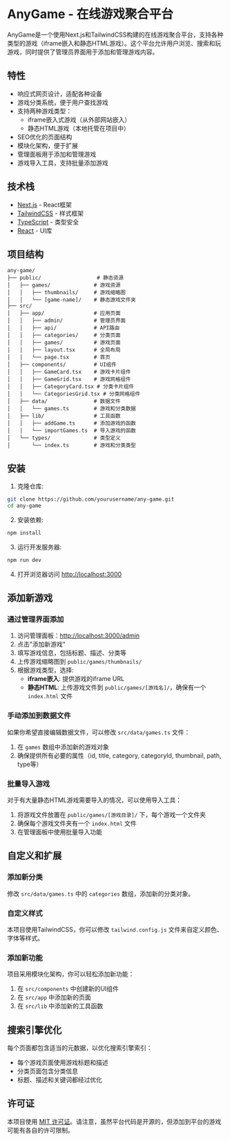 # AnyGame - 在线游戏聚合平台

AnyGame是一个使用Next.js和TailwindCSS构建的在线游戏聚合平台，支持各种类型的游戏（iframe嵌入和静态HTML游戏）。这个平台允许用户浏览、搜索和玩游戏，同时提供了管理员界面用于添加和管理游戏内容。

## 特性

- 响应式网页设计，适配各种设备
- 游戏分类系统，便于用户查找游戏
- 支持两种游戏类型：
  - iframe嵌入式游戏（从外部网站嵌入）
  - 静态HTML游戏（本地托管在项目中）
- SEO优化的页面结构
- 模块化架构，便于扩展
- 管理面板用于添加和管理游戏
- 游戏导入工具，支持批量添加游戏

## 技术栈

- [Next.js](https://nextjs.org/) - React框架
- [TailwindCSS](https://tailwindcss.com/) - 样式框架
- [TypeScript](https://www.typescriptlang.org/) - 类型安全
- [React](https://reactjs.org/) - UI库

## 项目结构

```
any-game/
├── public/                  # 静态资源
│   ├── games/              # 游戏资源
│   │   ├── thumbnails/     # 游戏缩略图
│   │   └── [game-name]/    # 静态游戏文件夹
├── src/
│   ├── app/                # 应用页面
│   │   ├── admin/          # 管理员界面
│   │   ├── api/            # API路由
│   │   ├── categories/     # 分类页面
│   │   ├── games/          # 游戏页面
│   │   ├── layout.tsx      # 全局布局
│   │   └── page.tsx        # 首页
│   ├── components/         # UI组件
│   │   ├── GameCard.tsx    # 游戏卡片组件
│   │   ├── GameGrid.tsx    # 游戏网格组件
│   │   ├── CategoryCard.tsx # 分类卡片组件
│   │   └── CategoriesGrid.tsx # 分类网格组件
│   ├── data/               # 数据文件
│   │   └── games.ts        # 游戏和分类数据
│   ├── lib/                # 工具函数
│   │   ├── addGame.ts      # 添加游戏的函数
│   │   └── importGames.ts  # 导入游戏的函数
│   └── types/              # 类型定义
│       └── index.ts        # 游戏和分类类型
```

## 安装

1. 克隆仓库:

```bash
git clone https://github.com/yourusername/any-game.git
cd any-game
```

2. 安装依赖:

```bash
npm install
```

3. 运行开发服务器:

```bash
npm run dev
```

4. 打开浏览器访问 [http://localhost:3000](http://localhost:3000)

## 添加新游戏

### 通过管理界面添加

1. 访问管理面板：[http://localhost:3000/admin](http://localhost:3000/admin)
2. 点击"添加新游戏"
3. 填写游戏信息，包括标题、描述、分类等
4. 上传游戏缩略图到 `public/games/thumbnails/`
5. 根据游戏类型，选择:
   - **iframe嵌入**: 提供游戏的iframe URL
   - **静态HTML**: 上传游戏文件到 `public/games/[游戏名]/`，确保有一个 `index.html` 文件

### 手动添加到数据文件

如果你希望直接编辑数据文件，可以修改 `src/data/games.ts` 文件：

1. 在 `games` 数组中添加新的游戏对象
2. 确保提供所有必要的属性（id, title, category, categoryId, thumbnail, path, type等）

### 批量导入游戏

对于有大量静态HTML游戏需要导入的情况，可以使用导入工具：

1. 将游戏文件放置在 `public/games/[游戏目录]/` 下，每个游戏一个文件夹
2. 确保每个游戏文件夹有一个 `index.html` 文件
3. 在管理面板中使用批量导入功能

## 自定义和扩展

### 添加新分类

修改 `src/data/games.ts` 中的 `categories` 数组，添加新的分类对象。

### 自定义样式

本项目使用TailwindCSS，你可以修改 `tailwind.config.js` 文件来自定义颜色、字体等样式。

### 添加新功能

项目采用模块化架构，你可以轻松添加新功能：

1. 在 `src/components` 中创建新的UI组件
2. 在 `src/app` 中添加新的页面
3. 在 `src/lib` 中添加新的工具函数

## 搜索引擎优化

每个页面都包含适当的元数据，以优化搜索引擎索引：

- 每个游戏页面使用游戏标题和描述
- 分类页面包含分类信息
- 标题、描述和关键词都经过优化

## 许可证

本项目使用 [MIT 许可证](LICENSE)。请注意，虽然平台代码是开源的，但添加到平台的游戏可能有各自的许可限制。
